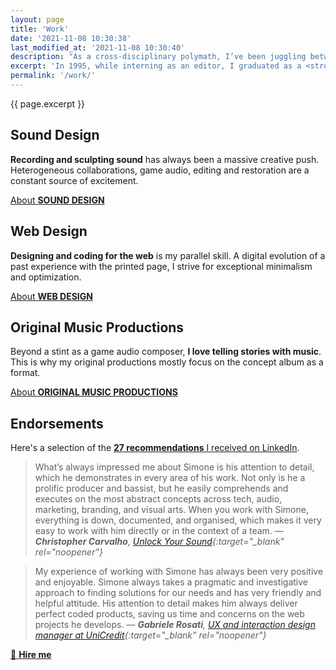 ```yaml
---
layout: page
title: 'Work'
date: '2021-11-08 10:30:38'
last_modified_at: '2021-11-08 10:30:40'
description: "As a cross-disciplinary polymath, I’ve been juggling between design and audio since the early 1990s. Here is some of my work as a sound and web designer."
excerpt: 'In 1995, while interning as an editor, I graduated as a <strong>bass player</strong>. Switched a few years later from the publishing industry to <strong>web design</strong>. After spending the following decades working as a <strong>game audio designer</strong> and a front-end developer between Italy and the UK, I gained a diploma at Berklee, specializing in music production, especially <strong>mixing</strong>. Here is a detailed list of the <a href="/uses/">equipment I use</a>.'
permalink: '/work/'
---
```

<p class="lead">{{ page.excerpt }}</p>

<section class="h-feed m2m-entry my-5 pb-3">
  <div class="card-group pb-3">
    <div class="row row-cols-1 g-5">
      <div class="col m2m-transition-opacity-03s">
        <div class="card h-100 pt-2 pb-3 px-3 m2m-transition-border-03s">
          <div class="card-body text-center">
            <h2 class="h1 pt-0 mt-0">Sound Design</h2>
            <p class="card-text text-start"><strong>Recording and sculpting sound</strong> has always been a massive creative push. Heterogeneous collaborations, game audio, editing and restoration are a constant source of excitement.</p>
          </div>
          <div class="card-footer text-center">
            <a class="stretched-link btn btn-lg btn-m2m btn-m2m-cta text-decoration-none fw-bold" href="/work/sound-design/"><span class="small initialism">About <strong>SOUND DESIGN</strong></span></a>
          </div>
        </div>
      </div>
      <div class="col m2m-transition-opacity-03s">
        <div class="card h-100 pt-2 pb-3 px-3 m2m-transition-border-03s">
          <div class="card-body text-center">
            <h2 class="h1 mt-0">Web Design</h2>
            <p class="card-text text-start"><strong>Designing and coding for the web</strong> is my parallel skill. A digital evolution of a past experience with the printed page, I strive for exceptional minimalism and optimization.</p>
          </div>
          <div class="card-footer text-center">
            <a class="stretched-link btn btn-lg btn-m2m btn-m2m-cta text-decoration-none fw-bold" href="/work/web-design/"><span class="small initialism">About <strong>WEB DESIGN</strong></span></a>
          </div>
        </div>
      </div>
      <div class="col m2m-transition-opacity-03s">
        <div class="card h-100 pt-2 pb-3 px-3 m2m-transition-border-03s">
          <div class="card-body text-center">
            <h2 class="h1 mt-0">Original Music Productions</h2>
            <p class="card-text text-start">Beyond a stint as a game audio composer, <strong>I love telling stories with music</strong>. This is why my original productions mostly focus on the concept album as a format.</p>
          </div>
          <div class="card-footer text-center">
            <a class="stretched-link btn btn-lg btn-m2m btn-m2m-cta text-decoration-none fw-bold" href="/work/original-music-productions/"><span class="small initialism">About <strong>ORIGINAL MUSIC PRODUCTIONS</strong></span></a>
          </div>
        </div>
      </div>
    </div>
  </div>
</section>

## Endorsements

Here's a selection of the [**27 recommendations** I received on LinkedIn](https://www.linkedin.com/in/minutes2mid/).

> What’s always impressed me about Simone is his attention to detail, which he demonstrates in every area of his work. Not only is he a prolific producer and bassist, but he easily comprehends and executes on the most abstract concepts across tech, audio, marketing, branding, and visual arts. When you work with Simone, everything is down, documented, and organised, which makes it very easy to work with him directly or in the context of a team.
> <cite>— **Christopher Carvalho**, [Unlock Your Sound](https://unlockyoursound.com/){:target="_blank" rel="noopener"}</cite>

> My experience of working with Simone has always been very positive and enjoyable. Simone always takes a pragmatic and investigative approach to finding solutions for our needs and has very friendly and helpful attitude. His attention to detail makes him always deliver perfect coded products, saving us time and concerns on the web projects he develops.
> <cite>— **Gabriele Rosati**, [UX and interaction design manager at UniCredit](https://www.linkedin.com/in/rosati/){:target="_blank" rel="noopener"}</cite>

<div class="text-center my-5 py-5">
  <a class="btn btn-lg btn-m2m btn-m2m-cta py-3 px-4 fw-bold" href="/contact/" title="Hire me"><span class="text-uppercase fs-4">🔗 <strong>Hire me</strong></span></a>
</div>